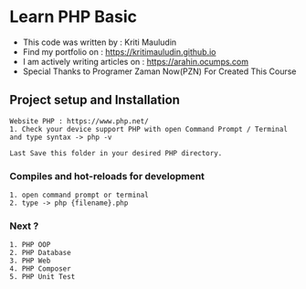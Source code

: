 # Learn PHP Basic

- This code was written by	        : Kriti Mauludin
- Find my portfolio on      	      : https://kritimauludin.github.io
- I am actively writing articles on	: https://arahin.ocumps.com
- Special Thanks to Programer Zaman Now(PZN) For Created This Course

## Project setup and Installation
```
Website PHP : https://www.php.net/
1. Check your device support PHP with open Command Prompt / Terminal and type syntax -> php -v

Last Save this folder in your desired PHP directory.
```
### Compiles and hot-reloads for development
```
1. open command prompt or terminal
2. type -> php {filename}.php
```
### Next ?
```
1. PHP OOP
2. PHP Database
3. PHP Web
4. PHP Composer
5. PHP Unit Test
```
